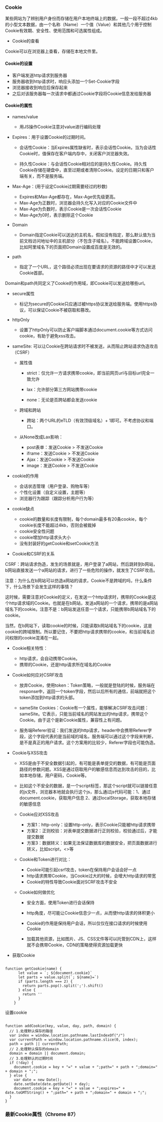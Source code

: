 ### Cookie

某些网站为了辨别用户身份而存储在用户本地终端上的数据，一般一段不超过4kb的小型文本数据，由一个名称（Name）一个值（Value）和其他几个用于控制Cookie有效期、安全性、使用范围和可选属性组成。

* Cookie的查看

Cookie可以在浏览器上查看，存储在本地文件里。

#### Cookie的设置

* 客户端发送http请求到服务器
* 服务器收到http请求时，响应头添加一个Set-Cookie字段
* 浏览器接收到响应后保存起来
* 之后对该服务器每一次请求中都通过Cookie字段将Cookie信息发给服务器

#### Cookie的属性

* names/value
  + 用JS操作Cookie注意对value进行编码处理

* Expires：用于设置Cookie的过期时间。

  + 会话性Cookie：当Expires属性缺省时，表示会话性Cookie。当为会话性Cookie时，值保存在客户端内存中，关闭客户浏览器失效。

  + 持久性Cookie：与会话性Cookie相对应的是持久性Cookie。持久性Cookie存储在硬盘中，直至过期或者清除Cookie。设定的日期只和客户端有关，而不是服务端。

* Max-Age：(用于设定Cookie过期需要经过的秒数)

  + Expires和Max-Age都存在，Max-Age优先级更高。
  + Max-Age为正数时，浏览器会持久化写入对应的Cookie文件中
  + Max-Age为负数时，表示Cookie是一次会话性Cookie
  + Max-Age为0时，表示删除这个Cookie

* Domain
  + Domain指定Cookie可以送达的主机名，假如没有指定，那么默认值为当前文档访问地址中的主机部分（不包含子域名）。不能跨域设置Cookie，比如阿里域名下的页面把Domain设置成百度是无效的。

* path
  + 指定了一个URL，这个路径必须出现在要请求的资源的路径中才可以发送Cookie首部。

Domain和path共同定义了Cookie的作用域，即Cookie可以发送给哪些url。

* secure属性
  + 标记为secure的Cookie只应通过被https协议发送给服务端。使用https协议，可以保证Cookie不被窃取和篡改。

* httpOnly
  + 设置了httpOnly可以防止客户端脚本通过document.cookie等方式访问cookie，有助于避免xss攻击。

* sameSite: 可以让Cookie在跨站请求时不被发送，从而阻止跨站请求伪造攻击（CSRF）

  + 属性值
    - strict：仅允许一方请求携带cookie，即当前网页url与目标url完全一致允许

    - lax：允许部分第三方网站携带cookie

    - none：无论是否跨站都会发送cookie

  + 跨域和跨站
    - 跨站：两个URL的eTLD（有效顶级域名）+ 1即可。不考虑协议和端口。

  + 从None改成Lax影响：
    - post表单：发送Cookie > 不发送Cookie
    - iframe：发送Cookie > 不发送Cookie
    - Ajax：发送Cookie > 不发送Cookie
    - image：发送Cookie > 不发送Cookie

* cookie的作用
  + 会话状态管理（用户登录、购物车等）
  + 个性化设置（自定义设置，主题等）
  + 浏览器行为跟踪（跟踪分析用户行为等）

* cookie缺点
  + cookie的数量和长度有限制，每个domain最多有20条cookie，每个cookie长度不能超过4kb，否则会被裁掉
  + cookie安全性问题
  + cookie增加http请求头大小
  + 没有封装好的getCookie和setCookie方法

* Cookie和CSRF的关系

CSRF：跨站请求伪造，发生的场景就是，用户登录了a网站，然后跳转到b网站，b网站直接发送一个a网站的请求，进行了一些危险的操作，就发生了CSRF攻击。

注意：为什么在b网站可以仿造a网站的请求，Cookie不是跨域的吗，什么条件下，什么场景下会发生这样的事情？

这时候，需要注意对Cookie的定义，在发送一个http请求时，携带的Cookie是这个http请求域的Cookie。也就是在b网站，发送a网站的一个请求，携带的是a网站域名下的cookie。注意不是：b网站发送任意一个请求，只能携带b网站域名下的cookie。

当然，在b网站下，读取cookie的时候，只能读取b网站域名下的cookie，这是cookie的跨域限制。所以要记住，不要把http请求携带的cookie，和当前域名访问权限的cookie混淆在一起。

* Cookie相关特性：
  + http请求，会自动携带Cookie。
  + 携带的Cookie，还是http请求所在域名的Cookie

* Cookie如何应对CSRF攻击

  + 放弃Cookie，使用token：Token策略，一般就是登陆的时候，服务端在response中，返回一个token字段，然后以后所有的通信，前端就把这个token添加到http请求的头部。

  + sameSite Cookies：Cookie有一个属性，能够解决CSRF攻击问题：sameSite。它表示，只能当前域名的网站发出的http请求，携带这个Cookie。由于这个是新Cookie属性，兼容性上有问题。

  + 服务端Referer验证：我们发送的http请求，header中会携带Referer字段，这个字段代表的是当前域的域名，服务端可以通过这个字段来判断，是不是真正的用户请求。这个方案用的比较少，Referer字段也可能伪造。

* Cookie与XSS攻击

  + XSS是由于不安全数据引起的，有可能是表单提交的数据，有可能是页面路径的参数问题。XSS是通过窃取用户的敏感信息而达到攻击的目的，比如本地存储，用户密码，Cookie等。

  + 比如这个不安全的数据，是一个script标签，那这个script就可以链接任意的js文件，浏览器本地就会执行这个js，那么通过js代码可能：1、通过document.cookie，获取用户信息  2、通过localStorage，获取本地存储的敏感信息

  + Cookie应对XSS攻击

    - 方案1：http-only：设置http-only，表示Cookie只能被http请求携带
    - 方案2：正则校验：对表单提交数据进行正则校验，校验通过后，才能提交数据
    - 方案3：数据转义：如果无法保证数据库的数据安全，把页面数据进行转义，比如script，<>等

  + Cookie和Token进行对比：

    - Cookie可能引起csrf攻击，token在保持用户会话会好一点
    - http请求携带Cookie，当Cookie过大的时候，会增大http请求的带宽
    - Cookie的特性导致Cookie面对SCRF攻击不安全

  + Cookie如何做优化
    - 安全方面，使用Token进行会话保持

    - http角度，尽可能让Cookie信息少一点，从而使http请求的体积更小

    - Cookie的作用是保持用户会话，所以仅仅在接口请求的时候使用Cookie
    - 加载其他资源，比如图片、JS、CSS文件等可以托管到CDN上，这样就不会携带Cookie，CDN的策略使得资源加载更快

  

    

* 获取Cookie

``` 

function getCookie(name) {
      let value = `; ${document.cookie}`
      let parts = value.split(`; ${name}=`)
      if (parts.length === 2) {
        return parts.pop().split(';').shift()
      } else {
        return ''
      }
    }
```

设置cookie

``` 

function addCookie(key, value, day, path, domain) {
  // 1.处理默认保存的路径
  var index = window.location.pathname.lastIndexOf("/")
  var currentPath = window.location.pathname.slice(0, index);
  path = path || currentPath;
  // 2.处理默认保存的domain
  domain = domain || document.domain;
  // 3.处理默认的过期时间
  if (!day) {
    document.cookie = key + "=" + value + ";path=" + path + ";domain=" + domain + ";";
  } else {
    var date = new Date();
    date.setDate(date.getDate() + day);
    document.cookie = key + "=" + value + ";expires=" + date.toGMTString() + ";path=" + path + ";domain=" + domain + ";";
  }
}
```


### 最新Cookie属性（Chrome 87）

